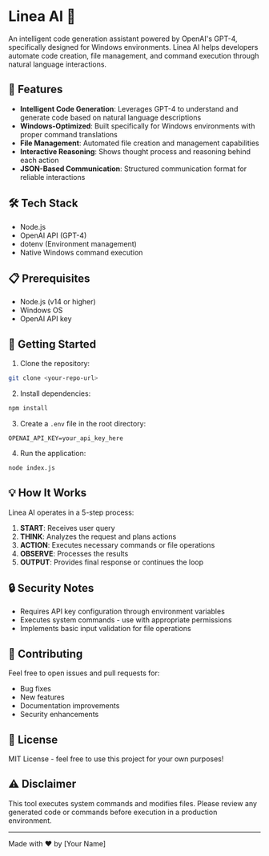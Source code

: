 # Linea AI 🚀

An intelligent code generation assistant powered by OpenAI's GPT-4, specifically designed for Windows environments. Linea AI helps developers automate code creation, file management, and command execution through natural language interactions.

## 🌟 Features

- **Intelligent Code Generation**: Leverages GPT-4 to understand and generate code based on natural language descriptions
- **Windows-Optimized**: Built specifically for Windows environments with proper command translations
- **File Management**: Automated file creation and management capabilities
- **Interactive Reasoning**: Shows thought process and reasoning behind each action
- **JSON-Based Communication**: Structured communication format for reliable interactions

## 🛠️ Tech Stack

- Node.js
- OpenAI API (GPT-4)
- dotenv (Environment management)
- Native Windows command execution

## 📋 Prerequisites

- Node.js (v14 or higher)
- Windows OS
- OpenAI API key

## 🚀 Getting Started

1. Clone the repository:

```bash
git clone <your-repo-url>
```

2. Install dependencies:

```bash
npm install
```

3. Create a `.env` file in the root directory:

```env
OPENAI_API_KEY=your_api_key_here
```

4. Run the application:

```bash
node index.js
```

## 💡 How It Works

Linea AI operates in a 5-step process:

1. **START**: Receives user query
2. **THINK**: Analyzes the request and plans actions
3. **ACTION**: Executes necessary commands or file operations
4. **OBSERVE**: Processes the results
5. **OUTPUT**: Provides final response or continues the loop

## 🔒 Security Notes

- Requires API key configuration through environment variables
- Executes system commands - use with appropriate permissions
- Implements basic input validation for file operations

## 🤝 Contributing

Feel free to open issues and pull requests for:

- Bug fixes
- New features
- Documentation improvements
- Security enhancements

## 📝 License

MIT License - feel free to use this project for your own purposes!

## ⚠️ Disclaimer

This tool executes system commands and modifies files. Please review any generated code or commands before execution in a production environment.

---

Made with ❤️ by [Your Name]

